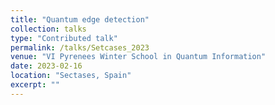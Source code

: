 ```yaml
---
title: "Quantum edge detection"
collection: talks
type: "Contributed talk"
permalink: /talks/Setcases_2023
venue: "VI Pyrenees Winter School in Quantum Information"
date: 2023-02-16
location: "Sectases, Spain"
excerpt: ""
---
```


<!-- [More information here](http://example2.com) -->
